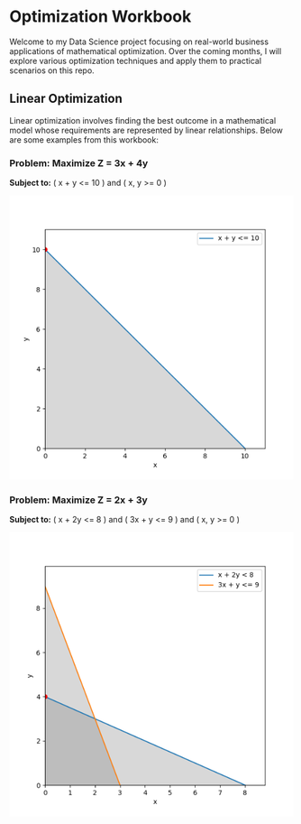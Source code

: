# Optimization Workbook

Welcome to my Data Science project focusing on real-world business applications of mathematical optimization.
Over the coming months, I will explore various optimization techniques and apply them to practical scenarios on this repo.

## Linear Optimization

Linear optimization involves finding the best outcome in a mathematical model whose requirements are represented by linear relationships. Below are some examples from this workbook:

### Problem: Maximize Z = 3x + 4y
**Subject to:** \( x + y <= 10 \) and \( x, y >= 0 \)

![Q2 Optimization Plot](images/q2_plot.png "x + y <= 10")

### Problem: Maximize Z = 2x + 3y
**Subject to:** \( x + 2y <= 8 \) and \( 3x + y <= 9 \) and \( x, y >= 0 \)

![Q3 Optimization Plot](images/q3_plot.png "x + 2y < 8 ; 3x + y <= 9")
